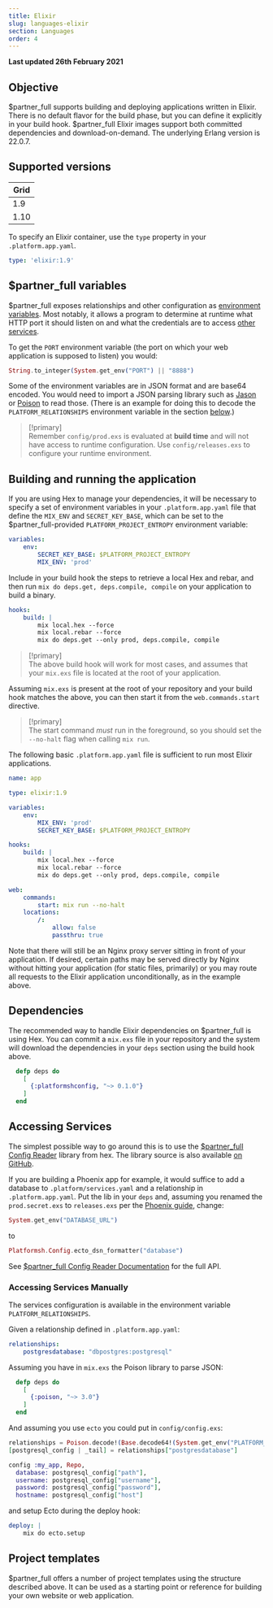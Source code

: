 ```yaml
---
title: Elixir
slug: languages-elixir
section: Languages
order: 4
---
```


**Last updated 26th February 2021**


## Objective  

$partner_full supports building and deploying applications written in Elixir. There is no default flavor for the build phase, but you can define it explicitly in your build hook. $partner_full Elixir images support both committed dependencies and download-on-demand. The underlying Erlang version is 22.0.7.

## Supported versions

| **Grid** | 
|----------------------------------|  
|  1.9 |  
|  1.10 |  

To specify an Elixir container, use the `type` property in your `.platform.app.yaml`.


```yaml   
type: 'elixir:1.9'
```  


## $partner_full variables

$partner_full exposes relationships and other configuration as [environment variables](../development-variables). Most notably, it allows a program to determine at runtime what HTTP port it should listen on and what the credentials are to access [other services](../configuration-services).

To get the `PORT` environment variable (the port on which your web application is supposed to listen) you would:

```elixir
String.to_integer(System.get_env("PORT") || "8888")
```

Some of the environment variables are in JSON format and are base64 encoded. You would need to import a JSON parsing library such as [Jason](https://hexdocs.pm/json/readme.html) or [Poison](https://hexdocs.pm/poison/api-reference.html) to read those. (There is an example for doing this to decode the `PLATFORM_RELATIONSHIPS` environment variable in the section [below](#accessing-services-manually).)

> [!primary]  
> Remember `config/prod.exs` is evaluated at **build time** and will not have access to runtime configuration. Use `config/releases.exs` to configure your runtime environment.
> 

## Building and running the application

If you are using Hex to manage your dependencies, it will be necessary to specify a set of environment variables in your `.platform.app.yaml` file that define the `MIX_ENV` and `SECRET_KEY_BASE`, which can be set to the $partner_full-provided `PLATFORM_PROJECT_ENTROPY` environment variable:

```yaml
variables:
    env:
        SECRET_KEY_BASE: $PLATFORM_PROJECT_ENTROPY
        MIX_ENV: 'prod'
```

Include in your build hook the steps to retrieve a local Hex and rebar, and then run `mix do deps.get, deps.compile, compile` on your application to build a binary.


```yaml   
hooks:
    build: |
        mix local.hex --force
        mix local.rebar --force
        mix do deps.get --only prod, deps.compile, compile
```  


> [!primary]  
> The above build hook will work for most cases, and assumes that your `mix.exs` file is located at the root of your application.
> 

Assuming `mix.exs` is present at the root of your repository and your build hook matches the above, you can then start it from the `web.commands.start` directive.

> [!primary]  
> The start command _must_ run in the foreground, so you should set the `--no-halt` flag when calling `mix run`.
> 

The following basic `.platform.app.yaml` file is sufficient to run most Elixir applications.

```yaml
name: app

type: elixir:1.9

variables:
    env:
        MIX_ENV: 'prod'
        SECRET_KEY_BASE: $PLATFORM_PROJECT_ENTROPY

hooks:
    build: |
        mix local.hex --force
        mix local.rebar --force
        mix do deps.get --only prod, deps.compile, compile

web:
    commands:
        start: mix run --no-halt
    locations:
        /:
            allow: false
            passthru: true
```

Note that there will still be an Nginx proxy server sitting in front of your application. If desired, certain paths may be served directly by Nginx without hitting your application (for static files, primarily) or you may route all requests to the Elixir application unconditionally, as in the example above.

## Dependencies

The recommended way to handle Elixir dependencies on $partner_full is using Hex. You can commit a `mix.exs` file in your repository and the system will download the dependencies in your `deps` section using the build hook above.

```elixir
  defp deps do
    [
	  {:platformshconfig, "~> 0.1.0"}
    ]
  end
```

## Accessing Services

The simplest possible way to go around this is to use the [$partner_full Config Reader](https://hex.pm/packages/platformshconfig) library from hex. The library source is also available [on GitHub](https://github.com/platformsh/config-reader-elixir).

If you are building a Phoenix app for example, it would suffice to add a database to `.platform/services.yaml` and a relationship in `.platform.app.yaml`. Put the lib in your `deps` and, assuming you renamed the `prod.secret.exs` to `releases.exs` per the [Phoenix guide](https://hexdocs.pm/phoenix/releases.html), change:

```elixir
System.get_env("DATABASE_URL")
```

to

```elixir
Platformsh.Config.ecto_dsn_formatter("database")
```

See [$partner_full Config Reader Documentation](https://hexdocs.pm/platformshconfig/Platformsh.Config.html) for the full API.

### Accessing Services Manually

The services configuration is available in the environment variable `PLATFORM_RELATIONSHIPS`.

Given a relationship defined in `.platform.app.yaml`:


```yaml   
relationships:
    postgresdatabase: "dbpostgres:postgresql"
```  


Assuming you have in `mix.exs` the Poison library to parse JSON:

```elixir
  defp deps do
    [
      {:poison, "~> 3.0"}
    ]
  end
```

And assuming you use `ecto` you could put in `config/config.exs`:

```elixir
relationships = Poison.decode!(Base.decode64!(System.get_env("PLATFORM_RELATIONSHIPS")))
[postgresql_config | _tail] = relationships["postgresdatabase"]

config :my_app, Repo,
  database: postgresql_config["path"],
  username: postgresql_config["username"],
  password: postgresql_config["password"],
  hostname: postgresql_config["host"]
```

and setup Ecto during the deploy hook:

```yaml
deploy: |
    mix do ecto.setup
```

## Project templates

$partner_full offers a number of project templates using the structure described above. It can be used as a starting point or reference for building your own website or web application.


